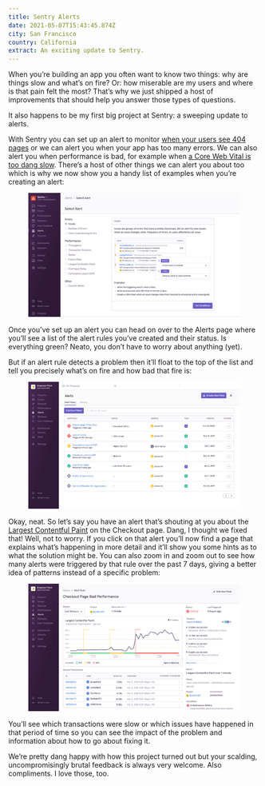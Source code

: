 ```yaml
---
title: Sentry Alerts
date: 2021-05-07T15:43:45.874Z
city: San Francisco
country: California
extract: An exciting update to Sentry.
---
```


When you’re building an app you often want to know two things: why are things slow and what’s on fire? Or: how miserable are my users and where is that pain felt the most? That’s why we just shipped a host of improvements that should help you answer those types of questions.

It also happens to be my first big project at Sentry: a sweeping update to alerts.

With Sentry you can set up an alert to monitor [when your users see 404 pages](https://katydecorah.com/code/monitor-404s-with-sentry/) or we can alert you when your app has too many errors. We can also alert you when performance is bad, for example when [a Core Web Vital is too dang slow](https://twitter.com/bentlegen/status/1390376607756468226?s=20). There’s a host of other things we can alert you about too which is why we now show you a handy list of examples when you’re creating an alert:

<figure class='m-wrapper--full'>
<img src="/uploads/cleanshot-2021-05-07-at-08.56.56.png" alt="The Sentry app showing all of the alerts you can now create">
</figure>

Once you’ve set up an alert you can head on over to the Alerts page where you’ll see a list of the alert rules you’ve created and their status. Is everything green? Neato, you don’t have to worry about anything (yet).

But if an alert rule detects a problem then it’ll float to the top of the list and tell you precisely what’s on fire and how bad that fire is:

<figure class='m-wrapper--full'>
<img alt="The Alerts page in Sentry where you can see the status of your alert rules" src="/uploads/alerts-homepage.png">
</figure>

Okay, neat. So let’s say you have an alert that’s shouting at you about the [Largest Contentful Paint](https://web.dev/lcp/) on the Checkout page. Dang, I thought we fixed that! Well, not to worry. If you click on that alert you’ll now find a page that explains what’s happening in more detail and it’ll show you some hints as to what the solution might be. You can also zoom in and zoom out to see how many alerts were triggered by that rule over the past 7 days, giving a better idea of patterns instead of a specific problem:

<figure class='m-wrapper--full'>   
    <img alt="The alerts detail page" src="/uploads/alert-details-page.png">
</figure>

You’ll see which transactions were slow or which issues have happened in that period of time so you can see the impact of the problem and information about how to go about fixing it.

We’re pretty dang happy with how this project turned out but your scalding, uncompromisingly brutal feedback is always very welcome. Also compliments. I love those, too.
